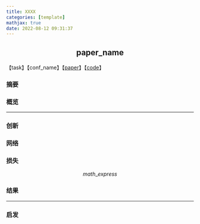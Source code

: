 ```yaml
---
title: XXXX
categories: [template]
mathjax: true
date: 2022-08-12 09:31:37
---
```


<h2><center> paper_name </center></h2>

【task】【conf_name】【[paper]()】【[code]()】

### 摘要



### 概览



<!-- more -->

----

### 创新

### 网络

### 损失

$$
math\_express
$$

### 结果

----

### 启发



